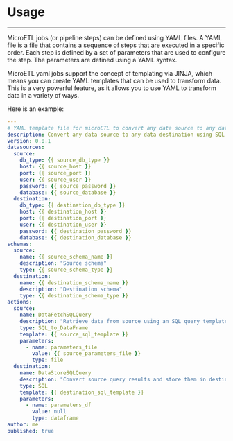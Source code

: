 # Usage

---

MicroETL jobs (or pipeline steps) can be defined using YAML files. A YAML file is a file that contains a sequence of steps that are executed in a specific order. Each step is defined by a set of parameters that are used to configure the step. The parameters are defined using a YAML syntax.

MicroETL yaml jobs support the concept of templating via JINJA, which means you can create YAML templates that can be used to transform data. This is a very powerful feature, as it allows you to use YAML to transform data in a variety of ways.

Here is an example:

```yaml
---
# YAML template file for microETL to convert any data source to any data destination using SQL
description: Convert any data source to any data destination using SQL
version: 0.0.1
datasources:
  source:
    db_type: {{ source_db_type }}
    host: {{ source_host }}
    port: {{ source_port }}
    user: {{ source_user }}
    password: {{ source_password }}
    database: {{ source_database }}
  destination:
    db_type: {{ destination_db_type }}
    host: {{ destination_host }}
    port: {{ destination_port }}
    user: {{ destination_user }}
    password: {{ destination_password }}
    database: {{ destination_database }}
schemas:
  source: 
    name: {{ source_schema_name }}
    description: "Source schema"
    type: {{ source_schema_type }}
  destination:
    name: {{ destination_schema_name }}
    description: "Destination schema"
    type: {{ destination_schema_type }}
actions:
  source:
    name: DataFetchSQLQuery
    description: "Retrieve data from source using an SQL query template and parameters"
    type: SQL_to_DataFrame
    template: {{ source_sql_template }}
    parameters: 
      - name: parameters_file
        value: {{ source_parameters_file }}
        type: file
  destination:
    name: DataStoreSQLQuery
    description: "Convert source query results and store them in destination using an SQL query template and parameters"
    type: SQL
    template: {{ destination_sql_template }}
    parameters:
      - name: parameters_df
        value: null
        type: dataframe
author: me
published: true
```
